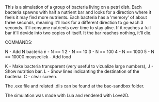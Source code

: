 This is a simulation of a group of bacteria living on a petri dish. Each bacteria spawns with half a nutrient bar and looks for a direction where it feels it may find more nutrients. Each bacteria has a 'memory' of about three seconds, meaning it'll look for a different direction to go each 3 seconds.
It'll consume nutrients over time to stay alive. If it reaches a full bar it'll devide into two copies of itself. It the bar reaches nothing, it'll die.

COMMANDS:

N - Add N bacteria
n - N == 1
2 - N == 10
3 - N == 100
4 - N == 1000
5 - N == 10000
mouseclick - Add food

K - Make bacteria transparent (very useful to vizualize large numbers),
J - Show nutrition bar.
L - Show lines indicanting the destination of the bacteria.
C - clear screen.

The .exe file and related .dlls can be found at the bac-sandbox folder.

The simulation was made with Lua and rendered with Love2D.

